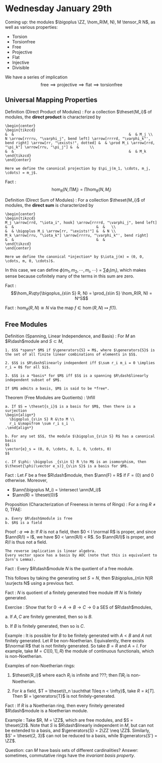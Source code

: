 # Wednesday January 29th

Coming up: the modules $\bigoplus \ZZ, \hom_R(M, N), M \tensor_R N$, as well as various properties:

- Torsion
- Torsionfree
- Free
- Projective
- Flat
- Injective
- Divisible

We have a series of implication
$$
\text{free} \implies \text{projective} \implies \text{flat} \implies \text{torsionfree}
$$

## Universal Mapping Properties

Definition (Direct Product of Modules)
:   For a collection $\theset{M_i}$ of modules, the **direct product** is characterized by

    \begin{center}
    \begin{tikzcd}
    &  &                                                     &  & M_j \\
    N \arrow[rrrru, "\varphi_j", bend left] \arrow[rrrrd, "\varphi_k"', bend right] \arrow[rr, "\exists!", dotted] &  & \prod M_i \arrow[rrd, "\pi_k"] \arrow[rru, "\pi_j"] &  &     \\
    &  &                                                     &  & M_k
    \end{tikzcd}
    \end{center}

    Here we define the canonical projection by $\pi_j(m_1, \cdots, m_j, \cdots) = m_j$.

Fact
: $$\hom_R(N, \prod M_i) = \prod \hom_R(N, M_i)$$

Definition (Direct Sum of Modules)
:   For a collection $\theset{M_i}$ of modules, the **direct sum** is characterized by

    \begin{center}
    \begin{tikzcd}
    M_j \arrow[rrd, "\iota_i", hook] \arrow[rrrrd, "\varphi_j", bend left] &  &                                      &  &   \\
    &  & \bigoplus M_i \arrow[rr, "\exists!"] &  & N \\
    M_k \arrow[rru, "\iota_k"] \arrow[rrrru, "\varphi_k"', bend right]     &  &                                      &  &  
    \end{tikzcd}
    \end{center}

    Here we define the canonical *injection* by $\iota_j(m) = (0, 0, \cdots, m, 0, \cdots)$.

In this case, we can define $\phi(m_1, m_2, \cdots, m_i, \cdots) = \sum \phi_i(m_i)$, which makes sense because cofinitely many of the terms in this sum are zero.

Fact
: $$\hom_R\qty{\bigoplus_{s\in S} R, N} = \prod_{s\in S} \hom_R(R, N) = N^S$$

Fact
: $\hom_R(R, N) \cong N$ via the map $f\in\hom(R, N) \mapsto f(1)$.


## Free Modules

Definition (Spanning, Linear Independence, and Basis)
:   For $M$ an $R\dash$module and $S\subset M$,

    1. $S$ *spans* $M$ if $\generators{S} = M$, where $\generators{S}$ is the set of all finite linear combinations of elements in $S$.

    2. $S$ is $R\dash$linearly independent iff $\sum r_i m_i = 0 \implies r_i = 0$ for all $i$.

    3. $S$ is a *basis* for $M$ iff $S$ is a spanning $R\dash$linearly independent subset of $M$.

    If $M$ admits a basis, $M$ is said to be *free*.

Theorem (Free Modules are Quotients)
:   \hfill
  
    a. If $S = \theset{s_i}$ is a basis for $M$, then there is a surjection
    \begin{align*}
      \bigoplus_{s\in S} R &\to M \\
      r_i &\mapsfrom \sum r_i s_i
    .\end{align*}
    
    b. For any set $S$, the module $\bigoplus_{s\in S} R$ has a canonical basis
    $$
    \vector{e}_s = (0, 0, \cdots, 0, 1, 0, \cdots, 0)
    $$

    c. If $\phi: \bigoplus _{s\in S} R \to M$ is an isomorphism, then $\theset{\phi(\vector e_s)}_{s\in S}$ is a basis for $M$.

Fact
: Let $F$ be a free $R\dash$module, then $\ann(F) = R$ if $F = (0)$ and 0 otherwise.
  Moreover,

  - $\ann(\bigoplus M_i) = \intersect \ann(M_i)$
  - $\ann(R) = \theset{0}$

Proposition (Characterization of Freeness in terms of Rings)
:   For a ring $R\neq 0$, TFAE:
  
    a. Every $R\dash$module is free
    b. $R$ is a field

Proof 
:   $a \implies b$: 
    If $R$ is not a field, then $0 < I \normal R$ is proper, and since $\ann(R/I) = I$, we have $0 < \ann(R/I) < R$.
    So $\ann(R/I)$ is proper, and $R/I$ is thus not a field.

    The reverse implication is linear algebra.
    Every vector space has a basis by AOC (note that this is equivalent to Zorn's Lemma).

Fact
: Every $R\dash$module $N$ is the quotient of a free module.

This follows by taking the generating set $S = N$, then $\bigoplus_{n\in N}R \surjects N$ using a previous fact.

Fact
: $N$ is quotient of a finitely generated free module iff $N$ is finitely generated.

Exercise
: Show that for $0 \to A \to B \to C \to 0$ a SES of $R\dash$modules,

  a. If $A, C$ are finitely generated, then so is $B$.

  b. If $B$ is finitely generated, then so is $C$.

Example
: It is possible for $B$ to be finitely generated with $A < B$ and $A$ not finitely generated.
  Let $R$ be non-Noetherian.
  Equivalently, there exists $I\normal R$ that is not finitely generated.
  So take $B = R$ and $A = I$.
  For example, take $M = C([0, 1], R)$ the module of continuous functionals, which is non-Noetherian.

Examples of non-Noetherian rings:

1. $\theset{R_i}$ where each $R_i$ is infinite and ???; then $\prod R_i$ is non-Noetherian.

2. For $k$ a field, $T = \theset{t_n \suchthat 1\leq n < \infty}$, take $R = k[T]$.
   Then $I = \generators{T}$ is not finitely-generated.

Fact
: If $R$ is a Noetherian ring, then every finitely generated $R\dash$module is a Noetherian module.

Example
: Take $R, M = \ZZ$, which are free modules, and $S = \theset{2}$.
  Note that $S$ is $R\dash$linearly independent in $M$, but can not be extended to a basis, and $\generators{S} = 2\ZZ \neq \ZZ$.
  Similarly, $S' = \theset{2, 3}$ can not be reduced to a basis, while $\generators{S'} = \ZZ$.

Question: can $M$ have basis sets of different cardinalities?
Answer: sometimes, commutative rings have the *invariant basis property*.
